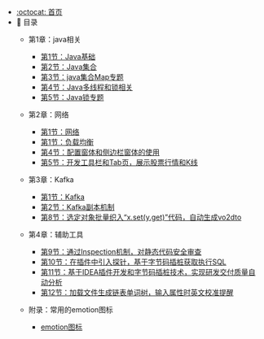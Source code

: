 - [:octocat: 首页](/README)
- :memo: 目录
   - 第1章：java相关
   
       - [第1节：Java基础](/md/blog/java/1-java基础.md)
       - [第2节：Java集合](/md/blog/java/2-java集合.md)
       - [第3节：java集合Map专题](/md/blog/java/2.1-java集合Map专题)
       - [第4节：Java多线程和锁相关](/md/blog/java/3-java多线程和锁相关.md)
       - [第5节：Java锁专题](/md/blog/java/3.1-java锁专题.md)


   - 第2章：网络
   
       - [第1节：网络](/md/blog/network/1-网络.md)
       - [第1节：负载均衡](/md/blog/network/2-负载均衡.md)
       - [第4节：配置窗体和侧边栏窗体的使用](/md/idea-plugin/2021-11-03-第二节：配置窗体和侧边栏窗体的使用.md)
       - [第5节：开发工具栏和Tab页，展示股票行情和K线](/md/idea-plugin/2021-11-18-第三节：开发工具栏和Tab页展示股票行情和K线.md)
   
   - 第3章：Kafka
   
       - [第1节：Kafka](/md/blog/kafka/1-kafka.md)
       - [第2节：Kafka副本机制](/md/blog/kafka/kafka副本机制.md)
       - [第8节：选定对象批量织入“x.set(y.get)”代码，自动生成vo2dto](/md/idea-plugin/2021-12-14-第六节：以织入代码的方式自动处理vo2dto.md)
   
   - 第4章：辅助工具
       
       - [第9节：通过Inspection机制，对静态代码安全审查](/md/idea-plugin/2021-12-22-第7节：通过Inspection机制为静态代码安全审查.md)
       - [第10节：在插件中引入探针，基于字节码插桩获取执行SQL](/md/idea-plugin/2022-01-17-第8节：在插件中引入探针基于字节码插桩获取执行SQL.md)
       - [第11节：基于IDEA插件开发和字节码插桩技术，实现研发交付质量自动分析](/md/idea-plugin/2022-01-22-第9节：加载文件生成链表单词树输入属性时英文校准提醒.md)
       - [第12节：加载文件生成链表单词树，输入属性时英文校准提醒](/md/idea-plugin/2022-01-23-第10节：基于字节码插桩采集数据实现代码交付质量自动分析.md)

   - 附录：常用的emotion图标

       - [emotion图标](/md/emotion.md)


